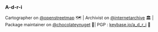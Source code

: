 ### A-d-r-i

Cartographer on [@openstreetmap](https://www.openstreetmap.org) 🗺 | Archivist on [@internetarchive](https://archive.org/) 🏛 | Package maintainer on [@chocolateynuget](https://chocolatey.org/) 🔧| PGP : [keybase.io/a_d_r_i](https://keybase.io/a_d_r_i) 🔑

